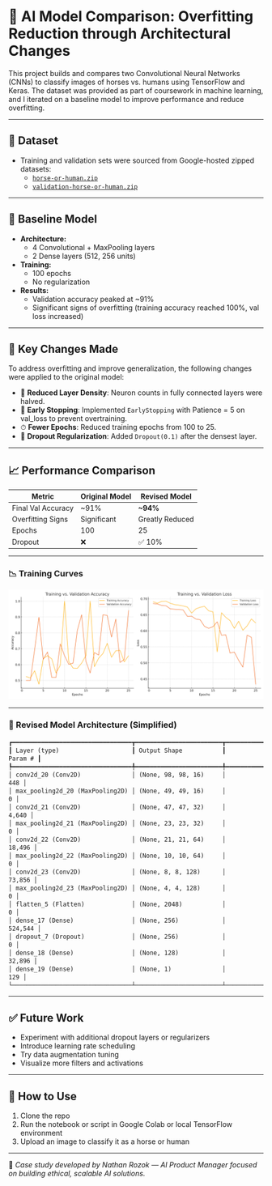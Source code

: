 # 🧠 AI Model Comparison: Overfitting Reduction through Architectural Changes

This project builds and compares two Convolutional Neural Networks (CNNs) to classify images of horses vs. humans using TensorFlow and Keras. The dataset was provided as part of coursework in machine learning, and I iterated on a baseline model to improve performance and reduce overfitting.

---

## 📁 Dataset

- Training and validation sets were sourced from Google-hosted zipped datasets:
  - [`horse-or-human.zip`](https://storage.googleapis.com/learning-datasets/horse-or-human.zip)
  - [`validation-horse-or-human.zip`](https://storage.googleapis.com/learning-datasets/validation-horse-or-human.zip)

---

## 🧠 Baseline Model

- **Architecture:**
  - 4 Convolutional + MaxPooling layers
  - 2 Dense layers (512, 256 units)
- **Training:**
  - 100 epochs
  - No regularization
- **Results:**
  - Validation accuracy peaked at ~91%
  - Significant signs of overfitting (training accuracy reached 100%, val loss increased)

---

## 🔄 Key Changes Made

To address overfitting and improve generalization, the following changes were applied to the original model:

- 🔽 **Reduced Layer Density**: Neuron counts in fully connected layers were halved.
- 🧹 **Early Stopping**: Implemented `EarlyStopping` with Patience = 5 on val_loss to prevent overtraining.
- ⏱ **Fewer Epochs**: Reduced training epochs from 100 to 25.
- 🎯 **Dropout Regularization**: Added `Dropout(0.1)` after the densest layer.

---

## 📈 Performance Comparison

| Metric            | Original Model | Revised Model |
|------------------|----------------|---------------|
| Final Val Accuracy | ~91%         | **~94%**      |
| Overfitting Signs | Significant   | Greatly Reduced |
| Epochs            | 100           | 25            |
| Dropout           | ❌            | ✅ 10%         |

---

### 📉 Training Curves

![Model Performance Chart](model_performance_plot.png)

---

### 🧱 Revised Model Architecture (Simplified)

```
┏━━━━━━━━━━━━━━━━━━━━━━━━━━━━━━━━━┳━━━━━━━━━━━━━━━━━━━━━━━━┳━━━━━━━━━━━━━━━┓
┃ Layer (type)                    ┃ Output Shape           ┃       Param # ┃
┡━━━━━━━━━━━━━━━━━━━━━━━━━━━━━━━━━╇━━━━━━━━━━━━━━━━━━━━━━━━╇━━━━━━━━━━━━━━━┩
│ conv2d_20 (Conv2D)              │ (None, 98, 98, 16)     │           448 │
│ max_pooling2d_20 (MaxPooling2D) │ (None, 49, 49, 16)     │             0 │
│ conv2d_21 (Conv2D)              │ (None, 47, 47, 32)     │         4,640 │
│ max_pooling2d_21 (MaxPooling2D) │ (None, 23, 23, 32)     │             0 │
│ conv2d_22 (Conv2D)              │ (None, 21, 21, 64)     │        18,496 │
│ max_pooling2d_22 (MaxPooling2D) │ (None, 10, 10, 64)     │             0 │
│ conv2d_23 (Conv2D)              │ (None, 8, 8, 128)      │        73,856 │
│ max_pooling2d_23 (MaxPooling2D) │ (None, 4, 4, 128)      │             0 │
│ flatten_5 (Flatten)             │ (None, 2048)           │             0 │
│ dense_17 (Dense)                │ (None, 256)            │       524,544 │
│ dropout_7 (Dropout)             │ (None, 256)            │             0 │
│ dense_18 (Dense)                │ (None, 128)            │        32,896 │
│ dense_19 (Dense)                │ (None, 1)              │           129 │
└─────────────────────────────────┴────────────────────────┴───────────────┘
```

---

## ✅ Future Work

- Experiment with additional dropout layers or regularizers
- Introduce learning rate scheduling
- Try data augmentation tuning
- Visualize more filters and activations

---

## 📌 How to Use

1. Clone the repo
2. Run the notebook or script in Google Colab or local TensorFlow environment
3. Upload an image to classify it as a horse or human

---

📌 *Case study developed by Nathan Rozok — AI Product Manager focused on building ethical, scalable AI solutions.*
